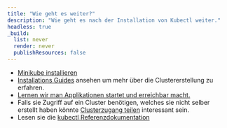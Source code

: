 ```yaml
---
title: "Wie geht es weiter?"
description: "Wie geht es nach der Installation von Kubectl weiter."
headless: true
_build:
  list: never
  render: never
  publishResources: false
---
```


* [Minikube installieren](https://minikube.sigs.k8s.io/docs/start/)
* [Installations Guides](/docs/setup/) ansehen um mehr über die Clustererstellung zu erfahren.
* [Lernen wir man Applikationen startet und erreichbar macht.](/docs/tasks/access-application-cluster/service-access-application-cluster/)
* Falls sie Zugriff auf ein Cluster benötigen, welches sie nicht selber erstellt haben könnte 
  [Clusterzugang teilen](/docs/tasks/access-application-cluster/configure-access-multiple-clusters/) interessant sein.
* Lesen sie die [kubectl Referenzdokumentation](/docs/reference/kubectl/kubectl/)
